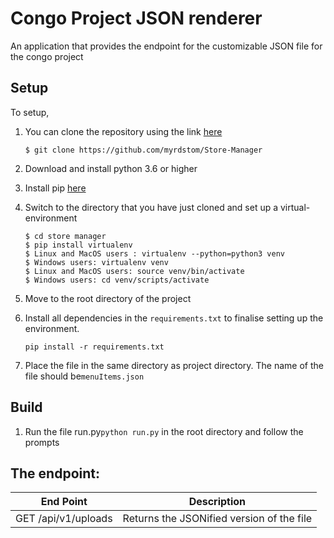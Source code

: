 # Congo Project JSON renderer

An application that provides the endpoint for the customizable JSON file for the congo project

## Setup

To setup,

1. You can clone the repository using the link [here](https://github.com/myrdstom/read-file.git)
    ```
    $ git clone https://github.com/myrdstom/Store-Manager
    ```    

2. Download and install python 3.6 or higher

3. Install pip [here](https://pip.pypa.io/en/stable/installing/)

4. Switch to the directory that you have just cloned and set up a virtual-environment
    ```
    $ cd store manager
    $ pip install virtualenv
    $ Linux and MacOS users : virtualenv --python=python3 venv
    $ Windows users: virtualenv venv
    $ Linux and MacOS users: source venv/bin/activate
    $ Windows users: cd venv/scripts/activate  
    ```    
5. Move to the root directory of the project

6. Install all dependencies in the ```requirements.txt``` to finalise setting up the environment.
    ```
    pip install -r requirements.txt   
    ``` 
7. Place the file in the same directory as project directory. The name of the file should be```menuItems.json```

## Build

1. Run the file run.py``` python run.py ``` in the root directory and follow  the prompts

## The endpoint:
| End Point  | Description |
| ------------- | ------------- |
|GET /api/v1/uploads | Returns the JSONified version of the file